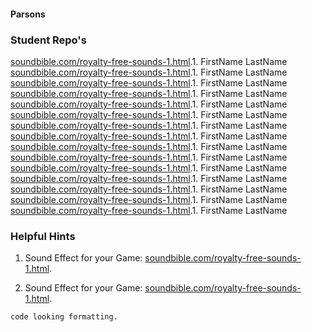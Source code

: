 #### Parsons

### Student Repo's
[soundbible.com/royalty-free-sounds-1.html](http://soundbible.com/royalty-free-sounds-1.html).1. FirstName LastName
[soundbible.com/royalty-free-sounds-1.html](http://soundbible.com/royalty-free-sounds-1.html).1. FirstName LastName
[soundbible.com/royalty-free-sounds-1.html](http://soundbible.com/royalty-free-sounds-1.html).1. FirstName LastName
[soundbible.com/royalty-free-sounds-1.html](http://soundbible.com/royalty-free-sounds-1.html).1. FirstName LastName
[soundbible.com/royalty-free-sounds-1.html](http://soundbible.com/royalty-free-sounds-1.html).1. FirstName LastName
[soundbible.com/royalty-free-sounds-1.html](http://soundbible.com/royalty-free-sounds-1.html).1. FirstName LastName
[soundbible.com/royalty-free-sounds-1.html](http://soundbible.com/royalty-free-sounds-1.html).1. FirstName LastName
[soundbible.com/royalty-free-sounds-1.html](http://soundbible.com/royalty-free-sounds-1.html).1. FirstName LastName
[soundbible.com/royalty-free-sounds-1.html](http://soundbible.com/royalty-free-sounds-1.html).1. FirstName LastName
[soundbible.com/royalty-free-sounds-1.html](http://soundbible.com/royalty-free-sounds-1.html).1. FirstName LastName
[soundbible.com/royalty-free-sounds-1.html](http://soundbible.com/royalty-free-sounds-1.html).1. FirstName LastName
[soundbible.com/royalty-free-sounds-1.html](http://soundbible.com/royalty-free-sounds-1.html).1. FirstName LastName
[soundbible.com/royalty-free-sounds-1.html](http://soundbible.com/royalty-free-sounds-1.html).1. FirstName LastName
[soundbible.com/royalty-free-sounds-1.html](http://soundbible.com/royalty-free-sounds-1.html).1. FirstName LastName
[soundbible.com/royalty-free-sounds-1.html](http://soundbible.com/royalty-free-sounds-1.html).1. FirstName LastName


### Helpful Hints
1. Sound Effect for your Game:
 [soundbible.com/royalty-free-sounds-1.html](http://soundbible.com/royalty-free-sounds-1.html).

2. Sound Effect for your Game:
 [soundbible.com/royalty-free-sounds-1.html](http://soundbible.com/royalty-free-sounds-1.html).


```
code looking formatting. 
```
